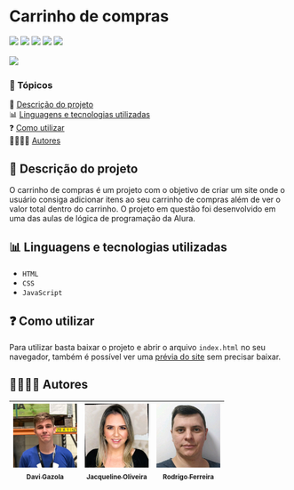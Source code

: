 # Carrinho de compras

<img src="https://img.shields.io/badge/CONCLU%C3%8DDO-brightgreen?style=for-the-badge"> 
<img src="https://img.shields.io/badge/ALURA-darkblue?style=for-the-badge">
<img src="https://img.shields.io/badge/HTML-orange?style=for-the-badge">
<img src="https://img.shields.io/badge/CSS-blue?style=for-the-badge"> 
<img src="https://img.shields.io/badge/JAVASCRIPT-yellow?style=for-the-badge"> <br><br>
<img src="./assets/Prévia.jpg">

### 📌 Tópicos 

📃 [Descrição do projeto](#-descrição-do-projeto) <br>
📊 [Linguagens e tecnologias utilizadas](#-linguagens-e-tecnologias-utilizadas)<br>
❓ [Como utilizar](#-como-utilizar) <br>
🫱🏻‍🫲🏻 [Autores](#-autores)

## 📃 Descrição do projeto 

O carrinho de compras é um projeto com o objetivo de criar um site onde o usuário consiga adicionar itens ao seu carrinho de compras além de ver o valor total dentro do carrinho. O projeto em questão foi desenvolvido em uma das aulas de lógica de programação da Alura.

## 📊 Linguagens e tecnologias utilizadas

- `HTML`
- `CSS`
- `JavaScript`

## ❓ Como utilizar

Para utilizar basta baixar o projeto e abrir o arquivo `index.html` no seu navegador, também é possível ver uma [prévia do site](https://carrinho-compras-seven-opal.vercel.app/) sem precisar baixar.

## 🫱🏻‍🫲🏻 Autores

| [<img src="./assets/Davi Gazola.jpg" width="115"><br><sub>Davi Gazola</sub>](https://github.com/davigzola) |  [<img src="./assets/Jacqueline Oliveira.jpg" width="115"><br><sub>Jacqueline Oliveira</sub>](https://github.com/jacqueline-oliveira) |  [<img src="./assets/Rodrigo Ferreira.jpg" width="115"><br><sub>Rodrigo Ferreira</sub>](https://github.com/rcaneppele) |
| :---: | :---: | :---: |